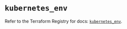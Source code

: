 # `kubernetes_env`

Refer to the Terraform Registry for docs: [`kubernetes_env`](https://registry.terraform.io/providers/hashicorp/kubernetes/2.25.2/docs/resources/env).
